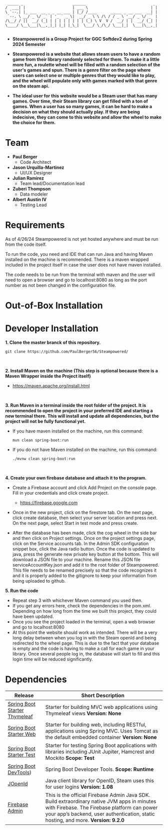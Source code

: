```
 _____ _                      ______                              _  
/  ___| |                     | ___ \                            | | 
\ `--.| |_ ___  __ _ _ __ ___ | |_/ /____      _____ _ __ ___  __| | 
 `--. \ __/ _ \/ _` | '_ ` _ \|  __/ _ \ \ /\ / / _ \ '__/ _ \/ _` | 
/\__/ / ||  __/ (_| | | | | | | | | (_) \ V  V /  __/ | |  __/ (_| | 
\____/ \__\___|\__,_|_| |_| |_\_|  \___/ \_/\_/ \___|_|  \___|\__,_| 
                                                                                                                        
```
                                           
                                                                     
* **Steampowered is a Group Project for GGC Softdev2 during Spring 2024 Semester**

* **Steampowered is a website that allows steam users to have a random game from their library randomly selected for them. To make it a little more fun, a roulette wheel will be filled with a random selection of the user's games and spun.  There is a genre filter on the page where users can select one or multiple genres that they would like to play, and the wheel will populate only with games marked with that genre on the steam api.**  

* **The ideal user for this website would be a Steam user that has many games.  Over time, their Steam library can get filled with a ton of games.  When a user has so many games, it can be hard to make a decision on what they should actually play.  If they are being indecisive, they can come to this website and allow the wheel to make the choice for them.**


# Team
* **Paul Berger**
    * Code Architect
* **Jason Urquilla-Martinez**
    * UI/UX Designer
* **Julian Ramirez**
    * Team lead/Documentation lead
* **Zuberi Thompson**
    * Data modeler
* **Albert Austin IV**
    * Testing Lead

# Requirements
As of 4/26/24 Steampowered is not yet hosted anywhere and must be run from the code itself.

To run the code, you need and IDE that can run Java and having Maven installed on the machine is recommended.  There is a maven wrapped included in the project itself in case the user does not have maven installed.

The code needs to be run from the terminal with maven and the user will need to open a browser and go to localhost:8080 as long as the port number as not been changed in the configuration file.

# Out-of-Box Installation

# Developer Installation
**1. Clone the master branck of this repository.**
   ```
   git clone https://github.com/PaulBerger56/Steampowered/
   ```  
<br>

**2. Install Maven on the machine (This step is optional because there is a Maven Wrapper inside the Project itself)**
   * https://maven.apache.org/install.html 

<br>
 
**3. Run Maven in a terminal inside the root folder of the project.  It is recommended to open the project in your preferred IDE and starting a new terminal there. This will install and update all dependencies, but the project will not be fully functional yet.**
   
   * If you have maven installed on the machine, run this command:
     ```
     mvn clean spring-boot:run
     ```
   * If you do not have Maven installed on the machine, run this command:
     ```
     ./mvnw clean spring-boot:run
     ```
<br>

**4. Create your own firebase database and attach it to the program.**

  * Create a Firebase account and click Add Project on the console page. Fill in your credentials and click create project.
     * https://firebase.google.com
       
  * Once in the new project, click on the firestore tab. On the next page, click create database, then select your server location and press next.  On the next page, select Start in test mode and press create.
  
  * After the database has been made, click the cog wheel in the side bar and then click on Project settings. Once on the project settings page, click on the Service accounts tab.  In the Admin SDK configuration snippet box, click the Java radio button.  Once the code is updated to java, press the generate new private key button at the bottom.  This will download a JSON file to your machine.  Rename this JSON file serviceAccountKey.json and add it to the root folder of Steampowered.  This file needs to be renamed precisely so that the code recognizes it and it is properly added to the gitignore to keep your information from being uploaded to github.

**5. Run the code**

 * Repeat step 3 with whichever Maven command you used then.
 * If you get any errors here, check the dependencies in the pom.xml.  Depending on how long from the time we built this project, they could have been updated.
 * Once you see the project loaded in the terminal, open a web browser and go to localhost:8080
 * At this point the website should work as intended.  There will be a very long delay between when you log in with the Steam openId and being redirected to the wheel page.  This is due to the fact that your database is empty and the code is having to make a call for each game in your library.  Once several people log in, the database will start to fill and this login time will be reduced significantly.



# Dependencies
Release       | Short Description
------------- | -------------
[Spring Boot Starter Thymeleaf](https://mvnrepository.com/artifact/org.springframework.boot/spring-boot-starter-thymeleaf)  | Starter for building MVC web applications using Thymeleaf views **Version: None**
[Spring Boot Starter Web](https://github.com/markfullmer/grammark](https://mvnrepository.com/artifact/org.springframework.boot/spring-boot-starter-web))  | Starter for building web, including RESTful, applications using Spring MVC. Uses Tomcat as the default embedded container **Version: None**
[Spring Boot Starter Test](https://github.com/markfullmer/grammark/tree/No-SQL](https://mvnrepository.com/artifact/org.springframework.boot/spring-boot-starter-test))  | Starter for testing Spring Boot applications with libraries including JUnit Jupiter, Hamcrest and Mockito **Scope: Test**
[Spring Boot DevTools](https://mvnrepository.com/artifact/org.springframework.boot/spring-boot-devtools))  | Spring Boot Developer Tools. **Scope: Runtime**
[JOpenId](https://mvnrepository.com/artifact/org.expressme/JOpenId)  | Java client library for OpenID, Steam uses this for user logins **Version: 1.08**
[Firebase Admin](https://github.com/markfullmer/grammark/tree/Version-1](https://mvnrepository.com/artifact/com.google.firebase/firebase-admin))  | This is the official Firebase Admin Java SDK. Build extraordinary native JVM apps in minutes with Firebase. The Firebase platform can power your app’s backend, user authentication, static hosting, and more. **Version: 9.2.0**
